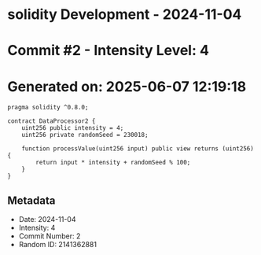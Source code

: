 ﻿# solidity Development - 2024-11-04
# Commit #2 - Intensity Level: 4
# Generated on: 2025-06-07 12:19:18
```solidity
pragma solidity ^0.8.0;

contract DataProcessor2 {
    uint256 public intensity = 4;
    uint256 private randomSeed = 230018;

    function processValue(uint256 input) public view returns (uint256) {
        return input * intensity + randomSeed % 100;
    }
}
```
## Metadata
- Date: 2024-11-04
- Intensity: 4
- Commit Number: 2
- Random ID: 2141362881
